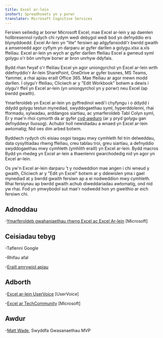 ```yaml
---
title: Excel ar-lein
inshort: Spreadhseets yn y porwr
translator: Microsoft Cognitive Services
---
```


Fersiwn seiliedig ar borwr Microsoft Excel, mae Excel ar-lein y
ap daenlen hollbresennol rydych chi rydym wedi debygol wedi bod yn defnyddio ers blynyddoedd. Excel
Ar-lein yn \"lite\" fersiwn ap ailgyfansoddi'r bwrdd gwaith a
amseroedd agor cyflym yn darparu ar gyfer darllen a golygu.xlsx a.xls
ffeiliau. Excel ar-lein yn wych ar gyfer darllen ffeiliau Excel a gwneud syml
golygu o'r bôn unrhyw borwr ar bron unrhyw ddyfais.

Bydd rhan fwyaf o'r ffeiliau Excel yn agor uniongyrchol yn Excel ar-lein wrth ddefnyddio'r
Ar-lein SharePoint, OneDrive ar gyfer busnes, MS Teams, Yammer, a rhai
apiau eraill Office 365. Mae ffeiliau ar agor mewn modd darllen. I olygu'r ffeiliau,
Cliciwch ar y \"Edit Workbook\" botwm a dewis i olygu'r ffeil yn
Excel ar-lein (yn uniongyrchol yn y porwr) neu Excel (ap bwrdd gwaith).

Ymarferoldeb yn Excel ar-lein yn gyffredinol wedi'i chyfyngu i o ddydd i ddydd
golygu testun mynediad, swyddogaethau syml, hyperddolenni, rhai fformadu,
sylwadau, arddangos siartiau, ac ymarferoldeb Tabl Colyn syml,
Er y mae'n rhoi cymorth da ar gyfer
[cyd-awduro](http://icsh.pt/CoAuthoring) (ar y pryd golygu gan
defnyddwyr lluosog). Achubir holl newidiadau a wnaed yn Excel ar-lein
awtomatig; Nid oes dim arbed botwm.

Byddwch rydych chi eisiau osgoi tasgau mwy cymhleth fel trin delweddau, data
cysylltiadau rhwng ffeiliau, creu tablau troi, greu siartiau, a
defnyddio swyddogaethau mwy cymhleth (ymhlith eraill) yn Excel ar-lein. Bydd macros
Bydd yn rhedeg yn Excel ar-lein a thaenlenni gwarchodedig nid yn agor yn
Excel ar-lein.

Os yw'n Excel ar-lein darparu 't y nodweddion mae angen i chi wneud y gwaith,
Cliciwch ar y \"Edit yn Excel\" botwm ar y ddewislen yma i gael mynediad at y
bwrdd gwaith fersiwn ap a ei nodweddion mwy cymhleth. Rhai fersiynau
ap bwrdd gwaith achub diweddariadau awtomatig, ond nid yw rhai. Fod yn ymwybodol
sut mae'r nodwedd hon yn gweithio ar eich fersiwn chi.

Adnoddau
---------

-[Ymarferoldeb gwahaniaethau rhwng Excel ac Excel
    Ar-lein](https://support.office.com/en-us/article/Differences-between-using-a-workbook-in-the-browser-and-in-Excel-F0DC28ED-B85D-4E1D-BE6D-5878005DB3B6)
    \[Microsoft\]

Ceisiadau tebyg
--------------------

-Taflenni Google

-Rhifau afal

-[Eraill amrywiol
    apiau](https://en.wikipedia.org/wiki/List_of_spreadsheet_software#Online_spreadsheets)

Adborth
---------

-[Excel ar-lein UserVoice](https://excel.uservoice.com/forums/274580-excel-online)
    \[UserVoice\]

-[Excel ar TechCommunity](https://techcommunity.microsoft.com/t5/Word/ct-p/Word)
    \[Microsoft\]

Awdur
---------

-[Matt Wade](https://www.linkedin.com/in/thatmattwade/), Swyddfa Gwasanaethau MVP


